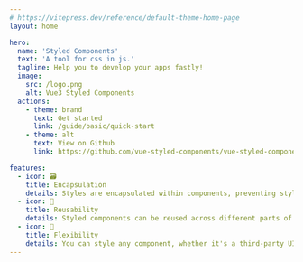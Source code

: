 ```yaml
---
# https://vitepress.dev/reference/default-theme-home-page
layout: home

hero:
  name: 'Styled Components'
  text: 'A tool for css in js.'
  tagline: Help you to develop your apps fastly!
  image:
    src: /logo.png
    alt: Vue3 Styled Components
  actions:
    - theme: brand
      text: Get started
      link: /guide/basic/quick-start
    - theme: alt
      text: View on Github
      link: https://github.com/vue-styled-components/vue-styled-components

features:
  - icon: 🗃
    title: Encapsulation
    details: Styles are encapsulated within components, preventing style leakage and namespace conflicts.
  - icon: 🧣
    title: Reusability
    details: Styled components can be reused across different parts of your application or even in other projects.
  - icon: 🚁
    title: Flexibility
    details: You can style any component, whether it's a third-party UI library component, a native HTML element, or a custom component.
---
```

